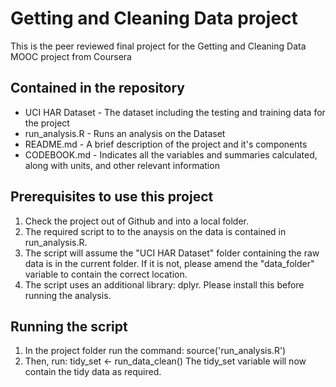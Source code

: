 # Getting and Cleaning Data project

This is the peer reviewed final project for the Getting and Cleaning Data MOOC project from Coursera

## Contained in the repository
- UCI HAR Dataset - The dataset including the testing and training data for the project
- run_analysis.R - Runs an analysis on the Dataset
- README.md - A brief description of the project and it's components
- CODEBOOK.md - Indicates all the variables and summaries calculated, along with units, and other relevant information

## Prerequisites to use this project
1. Check the project out of Github and into a local folder. 
2. The required script to to the anaysis on the data is contained in run_analysis.R. 
3. The script will assume the "UCI HAR Dataset" folder containing the raw data is in the current folder. If it is not, please amend the "data_folder" variable to contain the correct location.
4. The script uses an additional library: dplyr. Please install this before running the analysis.

## Running the script
1. In the project folder run the command: source('run_analysis.R')
2. Then, run: tidy_set <- run_data_clean()
The tidy_set variable will now contain the tidy data as required. 
